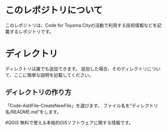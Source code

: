 # このレポジトリについて
このレポジトリは、Code for Toyama Cityの活動で利用する技術情報などを記載するレポジトリです。
# ディレクトリ
ディレクトリは誰でも追加できます。
追加した場合、そのディレクトリについて、ここに簡単な説明を記載してください。
## ディレクトリの作り方
「Code-AddFile-CreateNewFile」を選びます。
ファイル名を”ディレクトリ名/README.md”をします。

#QGIS
無料で使える本格的GISソフトウェアに関する情報です。
